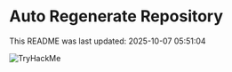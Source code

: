 # Auto Regenerate Repository

This README was last updated: 2025-10-07 05:51:04

 ![TryHackMe](https://tryhackme.com/badge/533634)